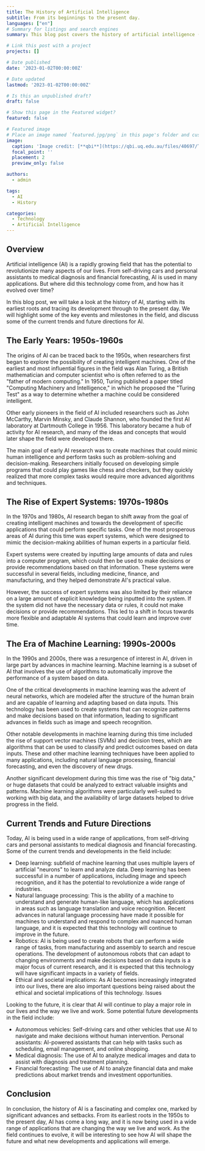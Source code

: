 ```yaml
---
title: The History of Artificial Intelligence
subtitle: From its beginnings to the present day.
languages: ["en"]
# Summary for listings and search engines
summary: This blog post covers the history of artificial intelligence (AI) from its beginnings up until the present day. It includes a timeline of key events and milestones in the development of AI, as well as a discussion of current trends and future directions for the field.

# Link this post with a project
projects: []

# Date published
date: '2023-01-02T00:00:00Z'

# Date updated
lastmod: '2023-01-02T00:00:00Z'

# Is this an unpublished draft?
draft: false

# Show this page in the Featured widget?
featured: false

# Featured image
# Place an image named `featured.jpg/png` in this page's folder and customize its options here.
image:
  caption: 'Image credit: [**qbi**](https://qbi.uq.edu.au/files/40697/The-Brain-Intelligent-Machines-AI-timeline.jpg)'
  focal_point: ''
  placement: 2
  preview_only: false

authors:
  - admin

tags:
  - AI
  - History

categories:
  - Technology
  - Artificial Intelligence
---
```


## Overview

Artificial intelligence (AI) is a rapidly growing field that has the potential to revolutionize many aspects of our lives. From self-driving cars and personal assistants to medical diagnosis and financial forecasting, AI is used in many applications. But where did this technology come from, and how has it evolved over time?

In this blog post, we will take a look at the history of AI, starting with its earliest roots and tracing its development through to the present day. We will highlight some of the key events and milestones in the field, and discuss some of the current trends and future directions for AI.

## The Early Years: 1950s-1960s

The origins of AI can be traced back to the 1950s, when researchers first began to explore the possibility of creating intelligent machines. One of the earliest and most influential figures in the field was Alan Turing, a British mathematician and computer scientist who is often referred to as the "father of modern computing." In 1950, Turing published a paper titled "Computing Machinery and Intelligence," in which he proposed the "Turing Test" as a way to determine whether a machine could be considered intelligent.

Other early pioneers in the field of AI included researchers such as John McCarthy, Marvin Minsky, and Claude Shannon, who founded the first AI laboratory at Dartmouth College in 1956. This laboratory became a hub of activity for AI research, and many of the ideas and concepts that would later shape the field were developed there.

The main goal of early AI research was to create machines that could mimic human intelligence and perform tasks such as problem-solving and decision-making. Researchers initially focused on developing simple programs that could play games like chess and checkers, but they quickly realized that more complex tasks would require more advanced algorithms and techniques.

## The Rise of Expert Systems: 1970s-1980s

In the 1970s and 1980s, AI research began to shift away from the goal of creating intelligent machines and towards the development of specific applications that could perform specific tasks. One of the most prosperous areas of AI during this time was expert systems, which were designed to mimic the decision-making abilities of human experts in a particular field.

Expert systems were created by inputting large amounts of data and rules into a computer program, which could then be used to make decisions or provide recommendations based on that information. These systems were successful in several fields, including medicine, finance, and manufacturing, and they helped demonstrate AI's practical value.

However, the success of expert systems was also limited by their reliance on a large amount of explicit knowledge being inputted into the system. If the system did not have the necessary data or rules, it could not make decisions or provide recommendations. This led to a shift in focus towards more flexible and adaptable AI systems that could learn and improve over time.

## The Era of Machine Learning: 1990s-2000s

In the 1990s and 2000s, there was a resurgence of interest in AI, driven in large part by advances in machine learning. Machine learning is a subset of AI that involves the use of algorithms to automatically improve the performance of a system based on data.

One of the critical developments in machine learning was the advent of neural networks, which are modeled after the structure of the human brain and are capable of learning and adapting based on data inputs. This technology has been used to create systems that can recognize patterns and make decisions based on that information, leading to significant advances in fields such as image and speech recognition.

Other notable developments in machine learning during this time included the rise of support vector machines (SVMs) and decision trees, which are algorithms that can be used to classify and predict outcomes based on data inputs. These and other machine learning techniques have been applied to many applications, including natural language processing, financial forecasting, and even the discovery of new drugs.

Another significant development during this time was the rise of "big data," or huge datasets that could be analyzed to extract valuable insights and patterns. Machine learning algorithms were particularly well-suited to working with big data, and the availability of large datasets helped to drive progress in the field.

## Current Trends and Future Directions

Today, AI is being used in a wide range of applications, from self-driving cars and personal assistants to medical diagnosis and financial forecasting. Some of the current trends and developments in the field include:

- Deep learning:  subfield of machine learning that uses multiple layers of artificial "neurons" to learn and analyze data. Deep learning has been successful in a number of applications, including image and speech recognition, and it has the potential to revolutionize a wide range of industries.
- Natural language processing: This is the ability of a machine to understand and generate human-like language, which has applications in areas such as language translation and voice recognition. Recent advances in natural language processing have made it possible for machines to understand and respond to complex and nuanced human language, and it is expected that this technology will continue to improve in the future.
- Robotics: AI is being used to create robots that can perform a wide range of tasks, from manufacturing and assembly to search and rescue operations. The development of autonomous robots that can adapt to changing environments and make decisions based on data inputs is a major focus of current research, and it is expected that this technology will have significant impacts in a variety of fields.
- Ethical and societal implications: As AI becomes increasingly integrated into our lives, there are also important questions being raised about the ethical and societal implications of this technology. Issues

Looking to the future, it is clear that AI will continue to play a major role in our lives and the way we live and work. Some potential future developments in the field include:

- Autonomous vehicles: Self-driving cars and other vehicles that use AI to navigate and make decisions without human intervention.
Personal assistants: AI-powered assistants that can help with tasks such as scheduling, email management, and online shopping.
- Medical diagnosis: The use of AI to analyze medical images and data to assist with diagnosis and treatment planning.
- Financial forecasting: The use of AI to analyze financial data and make predictions about market trends and investment opportunities.

## Conclusion

In conclusion, the history of AI is a fascinating and complex one, marked by significant advances and setbacks. From its earliest roots in the 1950s to the present day, AI has come a long way, and it is now being used in a wide range of applications that are changing the way we live and work. As the field continues to evolve, it will be interesting to see how AI will shape the future and what new developments and applications will emerge.